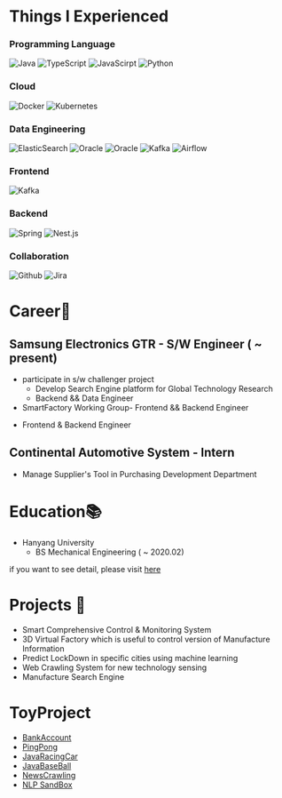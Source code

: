 # Things I Experienced
### Programming Language
<p>
  <img alt="Java" src ="https://img.shields.io/badge/java-%23ED8B00.svg?style=for-the-badge&logo=java&logoColor=white"/>
  <img alt="TypeScript" src="https://img.shields.io/badge/TypeScript-007ACC?style=for-the-badge&logo=typescript&logoColor=white"/>
  <img alt="JavaScirpt" src="https://img.shields.io/badge/Javascript-FFD700?style=for-the-badge&logo=javascript&logoColor=black"/>
  <img alt="Python" src ="https://img.shields.io/badge/python-%2314354C.svg?style=for-the-badge&logo=python&logoColor=white"/>
</p>

### Cloud
<p>
  <img alt="Docker" src="https://img.shields.io/badge/docker-%230db7ed.svg?style=for-the-badge&logo=docker&logoColor=white" />
  <img alt="Kubernetes" src="https://img.shields.io/badge/kubernetes-%23326ce5.svg?style=for-the-badge&logo=kubernetes&logoColor=white" />
</p>


### Data Engineering
<p>
  <img alt="ElasticSearch" src="https://img.shields.io/badge/-ElasticSearch-005571?style=for-the-badge&logo=elasticsearch" />
  <img alt="Oracle" src="https://img.shields.io/badge/Oracle-F80000?style=for-the-badge&logo=Oracle&locoColor=black" />
  <img alt="Oracle" src="https://img.shields.io/badge/MySql-165b9c?style=for-the-badge&logo=MySQL&logoColor=white" />
  <img alt="Kafka" src="https://img.shields.io/badge/Apache%20Kafka-000?style=for-the-badge&logo=apachekafka" />
  <img alt="Airflow" src="https://jawabsoal.live/baca-https-camo.githubusercontent.com/0acc8a884e05c44f2c86da34d24967345e88e2b95e64b7c67ba9babbdb1a15a0/68747470733a2f2f696d672e736869656c64732e696f2f62616467652f416972666c6f772d2532333030374138382e7376673f267374796c653d666f722d7468652d6261646765266c6f676f3d6170616368652d616972666c6f77266c6f676f436f6c6f723d7768697465" />
</p>

### Frontend
<p>
  <img alt="Kafka" src="https://img.shields.io/badge/vue.js-4FC08D?style=for-the-badge&logo=vue.js&logoColor=white" />
</p>

### Backend
<p>
  <img alt="Spring" src="https://img.shields.io/badge/spring-%236DB33F.svg?style=for-the-badge&logo=spring&logoColor=white" />
  <img alt="Nest.js" src="https://img.shields.io/badge/nestjs-%23E0234E.svg?style=for-the-badge&logo=nestjs&logoColor=white" />
</p>


### Collaboration
<p>
  <img alt="Github" src="https://img.shields.io/badge/github-%23121011.svg?style=for-the-badge&logo=github&logoColor=white" />
  <img alt="Jira" src="https://img.shields.io/badge/jira-%230A0FFF.svg?style=for-the-badge&logo=jira&logoColor=white" />
</p>


# Career💼

## Samsung Electronics GTR - S/W Engineer ( ~ present)

* participate in s/w challenger project
  - Develop Search Engine platform for Global Technology Research
  - Backend && Data Engineer
*  SmartFactory Working Group- Frontend && Backend Engineer
  - Frontend & Backend Engineer


## Continental Automotive System - Intern

* Manage Supplier's Tool in Purchasing Development Department


# Education📚

* Hanyang University
  - BS Mechanical Engineering ( ~ 2020.02)

if you want to see detail, please visit [here](https://leeseunghwanseunglee.github.io/)

# Projects 📝
* Smart Comprehensive Control & Monitoring System
* 3D Virtual Factory which is useful to control version of Manufacture Information
* Predict LockDown in specific cities using machine learning
* Web Crawling System for new technology sensing
* Manufacture Search Engine

# ToyProject
* [BankAccount](https://github.com/LeeSeunghwanSeungLee/BankAccount)
* [PingPong](https://github.com/LeeSeunghwanSeungLee/pingpong-service-backend)
* [JavaRacingCar](https://github.com/LeeSeunghwanSeungLee/java-racingcar-precourse)
* [JavaBaseBall](https://github.com/LeeSeunghwanSeungLee/java-baseball-precourse)
* [NewsCrawling](https://github.com/LeeSeunghwanSeungLee/news_crawling)
* [NLP SandBox](https://github.com/LeeSeunghwanSeungLee/nlp-sandbox)
